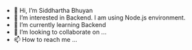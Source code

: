 - 👋 Hi, I’m Siddhartha Bhuyan
- 👀 I’m interested in Backend. I am using Node.js environment.
- 🌱 I’m currently learning Backend
- 💞️ I’m looking to collaborate on ...
- 📫 How to reach me ...

<!---
sidd-iscoding/sidd-iscoding is a ✨ special ✨ repository because its `README.md` (this file) appears on your GitHub profile.
You can click the Preview link to take a look at your changes.
--->
